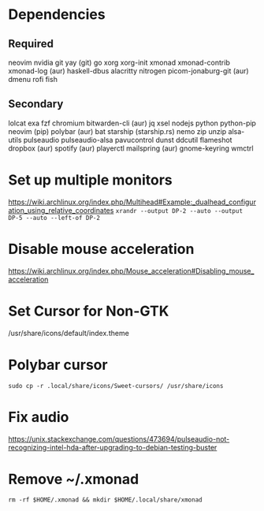 # Dependencies
## Required
neovim
nvidia
git
yay (git)
go
xorg
xorg-init
xmonad
xmonad-contrib
xmonad-log (aur)
haskell-dbus
alacritty
nitrogen
picom-jonaburg-git (aur)
dmenu
rofi
fish

## Secondary
lolcat
exa
fzf
chromium
bitwarden-cli (aur)
jq
xsel
nodejs
python
python-pip
neovim (pip)
polybar (aur)
bat
starship (starship.rs)
nemo
zip
unzip
alsa-utils
pulseaudio
pulseaudio-alsa
pavucontrol
dunst
ddcutil
flameshot
dropbox (aur)
spotify (aur)
playerctl
mailspring (aur)
gnome-keyring
wmctrl

# Set up multiple monitors
https://wiki.archlinux.org/index.php/Multihead#Example:_dualhead_configuration_using_relative_coordinates
`xrandr --output DP-2 --auto --output DP-5 --auto --left-of DP-2`

# Disable mouse acceleration
https://wiki.archlinux.org/index.php/Mouse_acceleration#Disabling_mouse_acceleration

# Set Cursor for Non-GTK
/usr/share/icons/default/index.theme

# Polybar cursor
`sudo cp -r .local/share/icons/Sweet-cursors/ /usr/share/icons`

# Fix audio
https://unix.stackexchange.com/questions/473694/pulseaudio-not-recognizing-intel-hda-after-upgrading-to-debian-testing-buster

# Remove ~/.xmonad

`rm -rf $HOME/.xmonad && mkdir $HOME/.local/share/xmonad`

